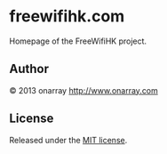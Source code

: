 # freewifihk.com

Homepage of the FreeWifiHK project.

## Author

© 2013 onarray <http://www.onarray.com>

## License

Released under the [MIT license](http://onarray.mit-license.org).
